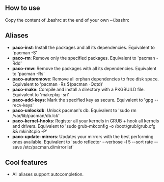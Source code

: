 How to use
---------------------
Copy the content of .bashrc at the end of your own ~/.bashrc

Aliases
---------------------

* **paco-inst**: Install the packages and all its dependencies. Equivalent to 'pacman -S'
* **paco-rm**: Remove only the specified packages. Equivalent to 'pacman -Rdd'
* **paco-rmw**: Remove the packages with all its dependencies. Equivalent to 'pacman -Rs'
* **paco-autoremove**: Remove all orphan dependencies to free disk space. Equivalent to 'pacman -Rs $(pacman -Qqtd)'
* **paco-make**: Compile and install a directory with a PKGBUILD file. Equivalent to 'makepkg -sri'
* **paco-add-keys**: Mark the specified key as secure. Equivalent to 'gpg --recv-keys'
* **paco-unlockdb**: Unlock pacman's db. Equivalent to 'sudo rm /var/lib/pacman/db.lck'
* **paco-kernel-hooks**: Register all your kernels in GRUB + hook all kernels and drivers. Equivalent to 'sudo grub-mkconfig -o /boot/grub/grub.cfg && mkinitcpio -P'
* **paco-update-mirrors**: Updates your mirrors with the best performing ones available. Equivalent to 'sudo reflector --verbose -l 5 --sort rate --save /etc/pacman.d/mirrorlist'

Cool features
---------------------

* All aliases support autocompletion.
